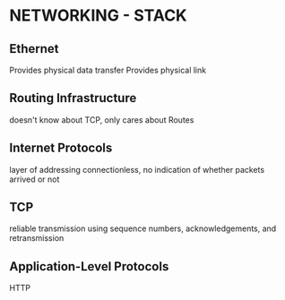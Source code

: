 # NETWORKING - STACK

## Ethernet
Provides physical data transfer
Provides physical link

## Routing Infrastructure
doesn't know about TCP, only cares about Routes

## Internet Protocols
layer of addressing
connectionless, no indication of whether packets arrived or not

## TCP
reliable transmission using sequence numbers, acknowledgements, and
retransmission

## Application-Level Protocols
HTTP
